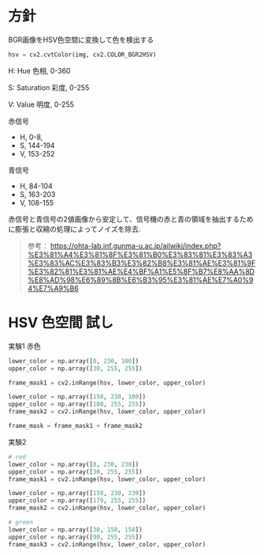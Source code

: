# 方針

BGR画像をHSV色空間に変換して色を検出する
```python
hsv = cv2.cvtColor(img, cv2.COLOR_BGR2HSV)
```

H: Hue 色相, 0-360

S: Saturation 彩度, 0-255

V: Value 明度, 0-255

赤信号
- H, 0-8, 
- S, 144-194
- V, 153-252

青信号
- H, 84-104
- S, 163-203
- V, 108-155

赤信号と青信号の2値画像から安定して、信号機の赤と青の領域を抽出するために膨張と収縮の処理によってノイズを除去.



> 参考：
> https://ohta-lab.inf.gunma-u.ac.jp/ailwiki/index.php?%E3%81%A4%E3%81%8F%E3%81%B0%E3%83%81%E3%83%A3%E3%83%AC%E3%83%B3%E3%82%B8%E3%81%AE%E3%81%9F%E3%82%81%E3%81%AE%E4%BF%A1%E5%8F%B7%E8%AA%8D%E8%AD%98%E6%89%8B%E6%B3%95%E3%81%AE%E7%A0%94%E7%A9%B6



# HSV 色空間 試し
実験1
赤色
```python
lower_color = np.array([0, 230, 100])
upper_color = np.array([30, 255, 255])

frame_mask1 = cv2.inRange(hsv, lower_color, upper_color)

lower_color = np.array([150, 230, 100])
upper_color = np.array([180, 255, 255])
frame_mask2 = cv2.inRange(hsv, lower_color, upper_color)

frame_mask = frame_mask1 + frame_mask2
```

実験2
```python
# red
lower_color = np.array([0, 230, 230])
upper_color = np.array([30, 255, 255])
frame_mask1 = cv2.inRange(hsv, lower_color, upper_color)

lower_color = np.array([150, 230, 230])
upper_color = np.array([179, 255, 255])
frame_mask2 = cv2.inRange(hsv, lower_color, upper_color)

# green
lower_color = np.array([30, 150, 150])
upper_color = np.array([90, 255, 255])
frame_mask3 = cv2.inRange(hsv, lower_color, upper_color)
```
